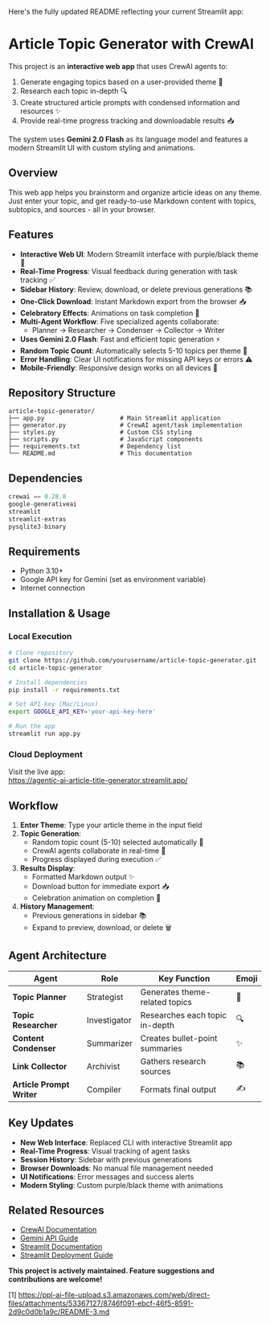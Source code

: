 Here's the fully updated README reflecting your current Streamlit app:

# Article Topic Generator with CrewAI 

This project is an **interactive web app** that uses CrewAI agents to:
1. Generate engaging topics based on a user-provided theme 🎯
2. Research each topic in-depth 🔍
3. Create structured article prompts with condensed information and resources ✨
4. Provide real-time progress tracking and downloadable results 📥

The system uses **Gemini 2.0 Flash** as its language model and features a modern Streamlit UI with custom styling and animations.

## Overview

This web app helps you brainstorm and organize article ideas on any theme. Just enter your topic, and get ready-to-use Markdown content with topics, subtopics, and sources - all in your browser.

## Features

- **Interactive Web UI**: Modern Streamlit interface with purple/black theme 🎨
- **Real-Time Progress**: Visual feedback during generation with task tracking ✅
- **Sidebar History**: Review, download, or delete previous generations 📚
- **One-Click Download**: Instant Markdown export from the browser 📥
- **Celebratory Effects**: Animations on task completion 🎉
- **Multi-Agent Workflow**: Five specialized agents collaborate:
  - Planner → Researcher → Condenser → Collector → Writer
- **Uses Gemini 2.0 Flash**: Fast and efficient topic generation ⚡
- **Random Topic Count**: Automatically selects 5-10 topics per theme 🎲
- **Error Handling**: Clear UI notifications for missing API keys or errors ⚠️
- **Mobile-Friendly**: Responsive design works on all devices 📱

## Repository Structure 
```
article-topic-generator/
├── app.py                     # Main Streamlit application
├── generator.py               # CrewAI agent/task implementation
├── styles.py                  # Custom CSS styling
├── scripts.py                 # JavaScript components
├── requirements.txt           # Dependency list
└── README.md                  # This documentation
```

## Dependencies
```python
crewai == 0.28.8
google-generativeai 
streamlit
streamlit-extras
pysqlite3-binary
```

## Requirements

- Python 3.10+
- Google API key for Gemini (set as environment variable)
- Internet connection

## Installation & Usage

### Local Execution
```bash
# Clone repository
git clone https://github.com/yourusername/article-topic-generator.git
cd article-topic-generator

# Install dependencies
pip install -r requirements.txt

# Set API key (Mac/Linux)
export GOOGLE_API_KEY='your-api-key-here'

# Run the app
streamlit run app.py
```

### Cloud Deployment
Visit the live app:  
https://agentic-ai-article-title-generator.streamlit.app/

## Workflow

1. **Enter Theme**: Type your article theme in the input field
2. **Topic Generation**: 
   - Random topic count (5-10) selected automatically 🎲
   - CrewAI agents collaborate in real-time 🤖
   - Progress displayed during execution ✅
3. **Results Display**:
   - Formatted Markdown output ✨
   - Download button for immediate export 📥
   - Celebration animation on completion 🎉
4. **History Management**:
   - Previous generations in sidebar 📚
   - Expand to preview, download, or delete 🗑️

## Agent Architecture
| Agent | Role | Key Function | Emoji |
|-------|------|-------------|-------|
| **Topic Planner** | Strategist | Generates theme-related topics | 🎯 |
| **Topic Researcher** | Investigator | Researches each topic in-depth | 🔍 |
| **Content Condenser** | Summarizer | Creates bullet-point summaries | ✨ |
| **Link Collector** | Archivist | Gathers research sources | 📚 |
| **Article Prompt Writer** | Compiler | Formats final output | ✍️ |

## Key Updates

- **New Web Interface**: Replaced CLI with interactive Streamlit app
- **Real-Time Progress**: Visual tracking of agent tasks
- **Session History**: Sidebar with previous generations
- **Browser Downloads**: No manual file management needed
- **UI Notifications**: Error messages and success alerts
- **Modern Styling**: Custom purple/black theme with animations

## Related Resources
- [CrewAI Documentation](https://docs.crewai.com)
- [Gemini API Guide](https://ai.google.dev)
- [Streamlit Documentation](https://docs.streamlit.io)
- [Streamlit Deployment Guide](https://docs.streamlit.io/deploy)

**This project is actively maintained. Feature suggestions and contributions are welcome!**

[1] https://ppl-ai-file-upload.s3.amazonaws.com/web/direct-files/attachments/53367127/8746f091-ebcf-46f5-8591-2d9c0d0b1a9c/README-3.md
